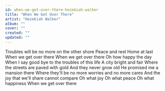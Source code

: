 ```yaml
---
id: when-we-get-over-there-hezekiah-walker
title: "When We Get Over There"
artist: "Hezekiah Walker"
album: ""
cover: ""
created: ""
updated: ""
---
```


Troubles will be no more on the other shore
Peace and rest
Home at last
When we get over there
When we get over there
Oh how happy the day
When I say good bye to the troubles of this life
A city bright and fair
Where the streets are paved with gold
And they never grow old
He promised me a mansion there
Where they'll be no more worries and no more cares
And the joy that we'll share cannot compare
Oh what joy
Oh what peace
Oh what happiness
When we get over there